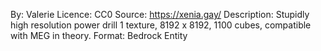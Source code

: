 By: Valerie
Licence: CC0
Source: https://xenia.gay/
Description: Stupidly high resolution power drill 1 texture, 8192 x 8192, 1100 cubes, compatible with MEG in theory.
Format: Bedrock Entity
